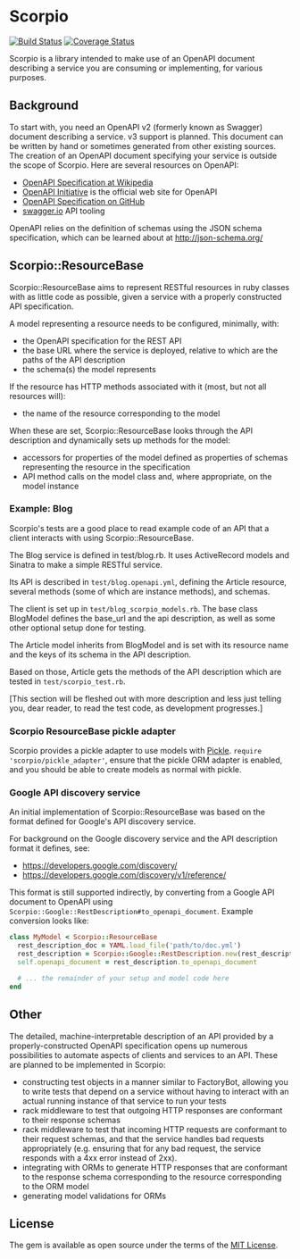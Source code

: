 # Scorpio

[![Build Status](https://travis-ci.org/notEthan/scorpio.svg?branch=master)](https://travis-ci.org/notEthan/scorpio)
[![Coverage Status](https://coveralls.io/repos/github/notEthan/scorpio/badge.svg)](https://coveralls.io/github/notEthan/scorpio)

Scorpio is a library intended to make use of an OpenAPI document describing a service you are consuming or implementing, for various purposes.

## Background

To start with, you need an OpenAPI v2 (formerly known as Swagger) document describing a service. v3 support is planned. This document can be written by hand or sometimes generated from other existing sources. The creation of an OpenAPI document specifying your service is outside the scope of Scorpio. Here are several resources on OpenAPI:

- [OpenAPI Specification at Wikipedia](https://en.wikipedia.org/wiki/OpenAPI_Specification)
- [OpenAPI Initiative](https://www.openapis.org/) is the official web site for OpenAPI
- [OpenAPI Specification on GitHub](https://github.com/OAI/OpenAPI-Specification)
- [swagger.io](https://swagger.io/) API tooling

OpenAPI relies on the definition of schemas using the JSON schema specification, which can be learned about at http://json-schema.org/

## Scorpio::ResourceBase

Scorpio::ResourceBase aims to represent RESTful resources in ruby classes with as little code as possible, given a service with a properly constructed API specification.

A model representing a resource needs to be configured, minimally, with:

- the OpenAPI specification for the REST API
- the base URL where the service is deployed, relative to which are the paths of the API description
- the schema(s) the model represents

If the resource has HTTP methods associated with it (most, but not all resources will):

- the name of the resource corresponding to the model

When these are set, Scorpio::ResourceBase looks through the API description and dynamically sets up methods for the model:

- accessors for properties of the model defined as properties of schemas representing the resource in the specification
- API method calls on the model class and, where appropriate, on the model instance

### Example: Blog

Scorpio's tests are a good place to read example code of an API that a client interacts with using Scorpio::ResourceBase.

The Blog service is defined in test/blog.rb. It uses ActiveRecord models and Sinatra to make a simple RESTful service.

Its API is described in `test/blog.openapi.yml`, defining the Article resource, several methods (some of which are instance methods), and schemas.

The client is set up in `test/blog_scorpio_models.rb`. The base class BlogModel defines the base_url and the api description, as well as some other optional setup done for testing.

The Article model inherits from BlogModel and is set with its resource name and the keys of its schema in the API description.

Based on those, Article gets the methods of the API description which are tested in `test/scorpio_test.rb`.

[This section will be fleshed out with more description and less just telling you, dear reader, to read the test code, as development progresses.]

### Scorpio ResourceBase pickle adapter

Scorpio provides a pickle adapter to use models with [Pickle](https://rubygems.org/gems/pickle). `require 'scorpio/pickle_adapter'`, ensure that the pickle ORM adapter is enabled, and you should be able to create models as normal with pickle.

### Google API discovery service

An initial implementation of Scorpio::ResourceBase was based on the format defined for Google's API discovery service.

For background on the Google discovery service and the API description format it defines, see:

- https://developers.google.com/discovery/
- https://developers.google.com/discovery/v1/reference/

This format is still supported indirectly, by converting from a Google API document to OpenAPI using `Scorpio::Google::RestDescription#to_openapi_document`. Example conversion looks like:

```ruby
class MyModel < Scorpio::ResourceBase
  rest_description_doc = YAML.load_file('path/to/doc.yml')
  rest_description = Scorpio::Google::RestDescription.new(rest_description_doc)
  self.openapi_document = rest_description.to_openapi_document

  # ... the remainder of your setup and model code here
end
```

## Other

The detailed, machine-interpretable description of an API provided by a properly-constructed OpenAPI specification opens up numerous possibilities to automate aspects of clients and services to an API. These are planned to be implemented in Scorpio:

- constructing test objects in a manner similar to FactoryBot, allowing you to write tests that depend on a service without having to interact with an actual running instance of that service to run your tests
- rack middleware to test that outgoing HTTP responses are conformant to their response schemas
- rack middleware to test that incoming HTTP requests are conformant to their request schemas, and that the service handles bad requests appropriately (e.g. ensuring that for any bad request, the service responds with a 4xx error instead of 2xx).
- integrating with ORMs to generate HTTP responses that are conformant to the response schema corresponding to the resource corresponding to the ORM model
- generating model validations for ORMs

## License

The gem is available as open source under the terms of the [MIT License](http://opensource.org/licenses/MIT).
